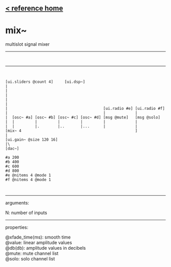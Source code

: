 [< reference home](index.html)
---

# mix~


multislot signal mixer

---

<br>


---


```


[ui.sliders @count 4]     [ui.dsp~]
|
|
|
|
|
|                                          [ui.radio #e] [ui.radio #f]
|                                          |             |
|  [osc~ #a] [osc~ #b] [osc~ #c] [osc~ #d] [msg @mute]   [msg @solo]
|  |         |         |         |         |             |
|  |         |.        |..       |...      |             |
[mix~ 4                                                  ]
|
[ui.gain~ @size 120 16]
|\
[dac~]

#a 200
#b 400
#c 600
#d 800
#e @nitems 4 @mode 1
#f @nitems 4 @mode 1

            
```

---
arguments:

N: number of inputs<br>

---
properties:

@xfade_time(ms): smooth time<br>
@value: linear amplitude
            values<br>
@db(db): 
            amplitude values in decibels<br>
@mute: mute channel
            list<br>
@solo: solo channel
            list<br>

